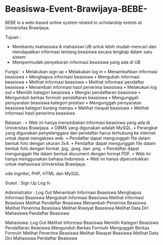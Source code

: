# Beasiswa-Event-Brawijaya-BEBE-
BEBE is a web-based online system related to scholarship events at Universitas Brawijaya.

Tujuan :
- Membantu mahasiswa & mahasiswi UB untuk lebih mudah mencari dan mendapatkan informasi tentang beasiswa secara lengkap dalam satu sistem
- Mempermudah penyebaran informasi beasiswa yang ada di UB

Fungsi :
•	Melakukan sign up
•	Melakukan log in
•	Menambahkan informasi beasiswa
•	Menghapus informasi beasiswa
•	Mengubah informasi beasiswa
•	Melihat informasi beasiswa
•	Melihat informasi pendaftar beasiswa
•	Menambah informasi hasil penerima beasiswa
•	Melakukan log out
•	Memilih kategori beasiswa
•	Mengisi pendaftaran beasiswa
•	Mengunduh berkas formulir pendaftaran beasiswa
•	Mengunggah persyaratan beasiswa kategori prestasi
•	Mengunggah persyaratan beasiswa kategori kurang mampu
•	Melihat riwayat beasiswa
•	Melihat informasi hasil penerima beasiswa

Batasan :
•	Web ini hanya menyediakan informasi beasiswa yang ada di Universitas Brawijaya.
•	DBMS yang digunakan adalah MySQL.
•	Perangkat yang digunakan penyelenggara dan pendaftar harus terhubung ke internet untuk dapat mengakses web.
•	Pendaftar dapat mengunggah file dalam bentuk foto dengan ukuran 3x4.
•	Pendaftar dapat mengunggah file dalam bentuk foto dengan format .jpg, .jpeg, dan .png.
•	Pendaftar dapat mengunggah file dalam bentuk document dengan format PDF.
•	Web ini hanya menggunakan bahasa Indonesia.
•	Web ini hanya diperuntukkan untuk mahasiswa Universitas Brawijaya.

ode Ingniter, PHP, HTML dan MySQL.

Guest :
Sign Up
Log In

Administrator :
Log Out
Menambah Informasi Beasiswa
Menghapus Informasi Beasiswa
Mengubah Informasi Beasiswa
Melihat Informasi Beasiswa
Melihat Pendaftar Beasiswa
Menambah Penerima Beasiswa
Melihat Penerima Beasiswa
Melihat Riwayat Beasiswa
Melihat
  Data Diri Mahasiswa Pendaftar Beasiswa


Mahasiswa:
Log Out
Melihat Informasi Beasiswa
Memilih Kategori Beasiswa
Pendaftaran Beasiswa
Mengunduh Berkas Formulir
Menguggah Berkas Formulir
Melihat Penerima Beasiswa
Melihat Riwayat Beasiswa
Melihat Data Diri Mahasiswa Pendaftar Beasiswa

